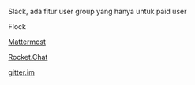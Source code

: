 Slack, ada fitur user group yang hanya untuk paid user

Flock

[Mattermost](https://about.mattermost.com/features/)

[Rocket.Chat](https://rocket.chat/)

[gitter.im](gitter.im)